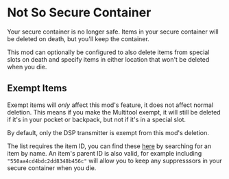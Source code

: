 # Not So Secure Container

Your secure container is no longer safe. Items in your secure container will be deleted on death, but you'll keep the container.

This mod can optionally be configured to also delete items from special slots on death and specify items in either location that won't be deleted when you die.

## Exempt Items

Exempt items will *only* affect this mod's feature, it does not affect normal deletion. This means if you make the Multitool exempt, it will still be deleted if it's in your pocket or backpack, but not if it's in a special slot.

By default, only the DSP transmitter is exempt from this mod's deletion.

The list requires the item ID, you can find these [here](https://db.sp-tarkov.com/search) by searching for an item by name. An item's parent ID is also valid, for example including `"550aa4cd4bdc2dd8348b456c"` will allow you to keep any suppresssors in your secure container when you die.
